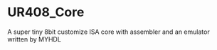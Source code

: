 # UR408_Core
A super tiny  8bit customize ISA core with  assembler and an emulator written by MYHDL 



